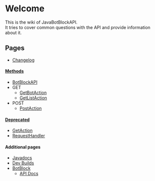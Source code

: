 # Welcome
This is the wiki of JavaBotBlockAPI.  
It tries to cover common questions with the API and provide information about it.

## Pages
- [Changelog](wiki/changelog)

#### [Methods](wiki/methods)
- [BotBlockAPI](wiki/methods/botblockapi)
- GET
    - [GetBotAction](wiki/methods/get/getbotaction)
    - [GetListAction](wiki/methods/get/getlistaction)
- POST
    - [PostAction](wiki/methods/post/postaction)

#### [Deprecated](wiki/deprecated)
- [GetAction](wiki/deprecated/getaction)
- [RequestHandler](wiki/deprecated/requesthandler)

#### Additional pages
- [Javadocs](../javadoc)
- [Dev Builds](https://ci.codemc.io/job/botblock/job/JavaBotBlockAPI/)
- [BotBlock](https://botblock.org)
    - [API Docs](https://botblock.org/api/docs)